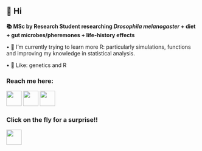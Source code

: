 
 ## 👋 Hi 
 
 **__📚 MSc by Research Student researching *Drosophila melanogaster* + diet + gut microbes/pheremones + life-history effects__**

• 🌱 I’m currently trying to learn more R: particularly simulations, functions and improving my knowledge in statistical analysis.  

• 👀 Like: genetics and R



### Reach me here:

<a href="https://www.linkedin.com/in/katie-millar-15bb56236/"><img src="https://www.vectorlogo.zone/logos/linkedin/linkedin-icon.svg" width="40" height="40"/></a>
<a href="https://twitter.com/KatieMillar__"><img src="https://www.vectorlogo.zone/logos/twitter/twitter-icon.svg" width="40" height="40"/></a>
<a href="mailto:katie.millar@uea.ac.uk"><img src="https://upload.wikimedia.org/wikipedia/commons/d/df/Microsoft_Office_Outlook_%282018%E2%80%93present%29.svg" width="40" height="40"/></a>


### Click on the fly for a surprise!!
<a href="[https://www.linkedin.com/in/katie-millar-15bb56236/](https://www.instagram.com/drosothephila/)"><img
src="file:///Users/katherinemillar/Downloads/Drosophila_side_MASTER_lij8ZLv.svg" width="40" height="40"/></a>

